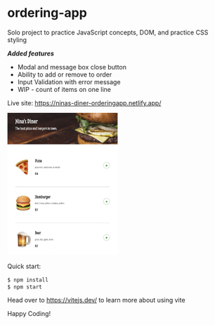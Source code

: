 # ordering-app

Solo project to practice JavaScript concepts, DOM, and practice CSS styling

***Added features***

- Modal and message box close button
- Ability to add or remove to order
- Input Validation with error message
- WIP - count of items on one line

Live site: https://ninas-diner-orderingapp.netlify.app/

<img src="https://github.com/IngridGdesigns/ordering-app/blob/main/screenshots/orderApp.png" width="50%" height="50%">

Quick start:

```
$ npm install
$ npm start
````

Head over to https://vitejs.dev/ to learn more about using vite

Happy Coding!
